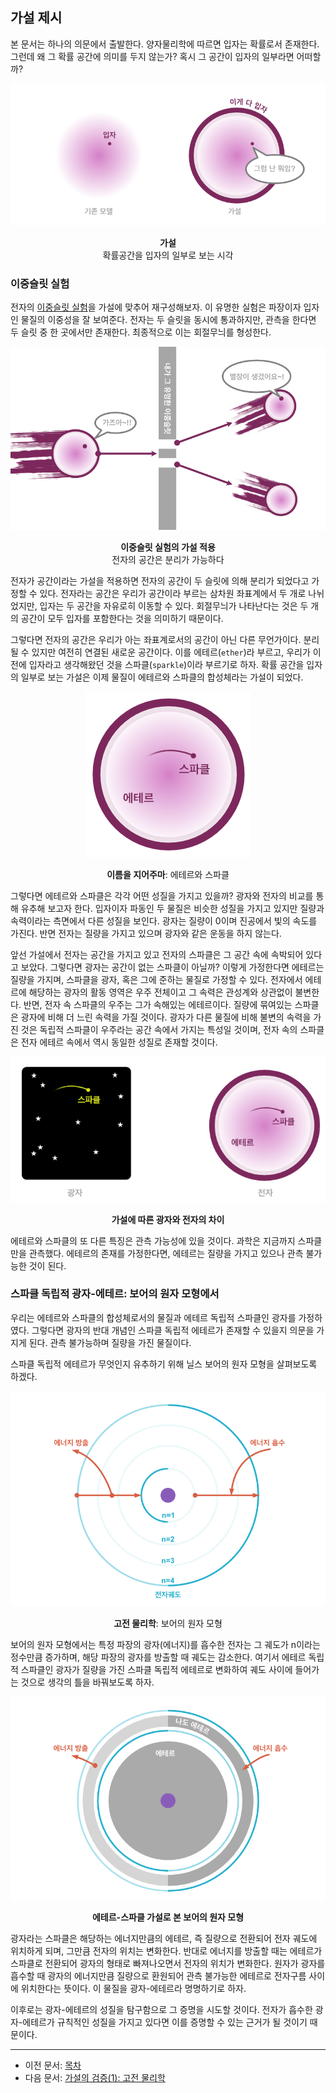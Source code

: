 ## 가설 제시

본 문서는 하나의 의문에서 출발한다. 양자물리학에 따르면 입자는 확률로서 존재한다. 그런데 왜 그 확률 공간에 의미를 두지 않는가? 혹시 그 공간이 입자의 일부라면 어떠할까?

<p align="center">
 <img src="./images/pic3.png">
</p>

<p align="center"><strong>가설</strong><br>확률공간을 입자의 일부로 보는 시각</p>

### 이중슬릿 실험

전자의 [이중슬릿 실험](https://ko.wikipedia.org/wiki/%EC%9D%B4%EC%A4%91%EC%8A%AC%EB%A6%BF_%EC%8B%A4%ED%97%98)을 가설에 맞추어 재구성해보자. 이 유명한 실험은 파장이자 입자인 물질의 이중성을 잘 보여준다. 전자는 두 슬릿을 동시에 통과하지만, 관측을 한다면 두 슬릿 중 한 곳에서만 존재한다. 최종적으로 이는 회절무늬를 형성한다.

<p align="center">
 <img src="./images/pic4.png">
</p>

<p align="center"><strong>이중슬릿 실험의 가설 적용</strong><br>전자의 공간은 분리가 가능하다</p>

전자가 공간이라는 가설을 적용하면 전자의 공간이 두 슬릿에 의해 분리가 되었다고 가정할 수 있다. 전자라는 공간은 우리가 공간이라 부르는 삼차원 좌표계에서 두 개로 나뉘었지만, 입자는 두 공간을 자유로히 이동할 수 있다. 회절무늬가 나타난다는 것은 두 개의 공간이 모두 입자를 포함한다는 것을 의미하기 때문이다.

그렇다면 전자의 공간은 우리가 아는 좌표계로서의 공간이 아닌 다른 무언가이다. 분리될 수 있지만 여전히 연결된 새로운 공간이다. 이를 에테르(`ether`)라 부르고, 우리가 이전에 입자라고 생각해왔던 것을 스파클(`sparkle`)이라 부르기로 하자. 확률 공간을 입자의 일부로 보는 가설은 이제 물질이 에테르와 스파클의 합성체라는 가설이 되었다.

<p align="center">
 <img src="./images/pic7.png">
</p>

<p align="center"><strong>이름을 지어주마</strong>: 에테르와 스파클</p>

그렇다면 에테르와 스파클은 각각 어떤 성질을 가지고 있을까? 광자와 전자의 비교를 통해 유추해 보고자 한다. 입자이자 파동인 두 물질은 비슷한 성질을 가지고 있지만 질량과 속력이라는 측면에서 다른 성질을 보인다. 광자는 질량이 0이며 진공에서 빛의 속도를 가진다. 반면 전자는 질량을 가지고 있으며 광자와 같은 운동을 하지 않는다.

앞선 가설에서 전자는 공간을 가지고 있고 전자의 스파클은 그 공간 속에 속박되어 있다고 보았다. 그렇다면 광자는 공간이 없는 스파클이 아닐까? 이렇게 가정한다면 에테르는 질량을 가지며, 스파클을 광자, 혹은 그에 준하는 물질로 가정할 수 있다. 전자에서 에테르에 해당하는 광자의 활동 영역은 우주 전체이고 그 속력은 관성계와 상관없이 불변한다. 반면, 전자 속 스파클의 우주는 그가 속해있는 에테르이다. 질량에 묶여있는 스파클은 광자에 비해 더 느린 속력을 가질 것이다. 광자가 다른 물질에 비해 불변의 속력을 가진 것은 독립적 스파클이 우주라는 공간 속에서 가지는 특성일 것이며, 전자 속의 스파클은 전자 에테르 속에서 역시 동일한 성질로 존재할 것이다.

<p align="center">
 <img src="./images/pic8.png">
</p>

<p align="center"><strong>가설에 따른 광자와 전자의 차이</strong></p>

에테르와 스파클의 또 다른 특징은 관측 가능성에 있을 것이다. 과학은 지금까지 스파클만을 관측했다. 에테르의 존재를 가정한다면, 에테르는 질량을 가지고 있으나 관측 불가능한 것이 된다.
 
### 스파클 독립적 광자-에테르: 보어의 원자 모형에서

우리는 에테르와 스파클의 합성체로서의 물질과 에테르 독립적 스파클인 광자를 가정하였다. 그렇다면 광자의 반대 개념인 스파클 독립적 에테르가 존재할 수 있을지 의문을 가지게 된다. 관측 불가능하며 질량을 가진 물질이다.

스파클 독립적 에테르가 무엇인지 유추하기 위해 닐스 보어의 원자 모형을 살펴보도록 하겠다.

<p align="center">
 <img src="./images/pic1.png">
</p>

<p align="center"><strong>고전 물리학</strong>: 보어의 원자 모형</p>

보어의 원자 모형에서는 특정 파장의 광자(에너지)를 흡수한 전자는 그 궤도가 n이라는 정수만큼 증가하며, 해당 파장의 광자를 방출할 때 궤도는 감소한다. 여기서 에테르 독립적 스파클인 광자가 질량을 가진 스파클 독립적 에테르로 변화하여 궤도 사이에 들어가는 것으로 생각의 틀을 바꿔보도록 하자.

<p align="center">
 <img src="./images/pic2.png">
</p>

<p align="center"><strong>에테르-스파클 가설로 본 보어의 원자 모형</strong></p>

광자라는 스파클은 해당하는 에너지만큼의 에테르, 즉 질량으로 전환되어 전자 궤도에 위치하게 되며, 그만큼 전자의 위치는 변화한다. 반대로 에너지를 방출할 때는 에테르가 스파클로 전환되어 광자의 형태로 빠져나오면서 전자의 위치가 변화한다. 원자가 광자를 흡수할 때 광자의 에너지만큼 질량으로 환원되어 관측 불가능한 에테르로 전자구름 사이에 위치한다는 뜻이다. 이 물질을 광자-에테르라 명명하기로 하자.

이후로는 광자-에테르의 성질을 탐구함으로 그 증명을 시도할 것이다. 전자가 흡수한 광자-에테르가 규칙적인 성질을 가지고 있다면 이를 증명할 수 있는 근거가 될 것이기 때문이다.

---

- 이전 문서: [목차](./README.md)
- 다음 문서: [가설의 검증(1): 고전 물리학](./energy.md)
